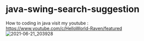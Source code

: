 # java-swing-search-suggestion
How to coding in java
visit my youtube : https://www.youtube.com/c/HelloWorld-Raven/featured
![2021-06-21_203928](https://user-images.githubusercontent.com/58245926/122771667-d7c56300-d2d0-11eb-8a65-8f2e1f8fe93f.png)
